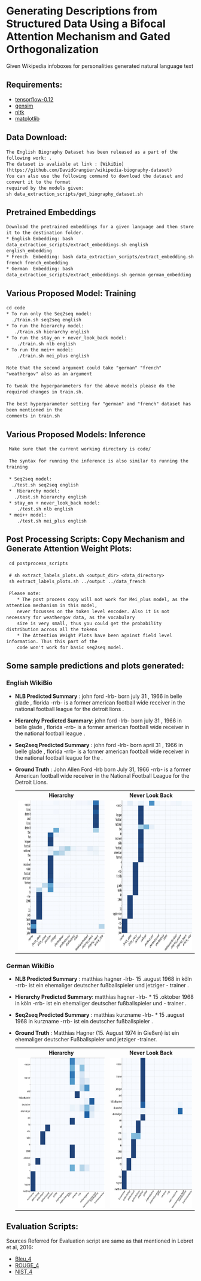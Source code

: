 # Generating Descriptions from Structured Data Using a Bifocal Attention Mechanism and Gated Orthogonalization


Given Wikipedia infoboxes for personalities generated natural language text


## Requirements:
* [tensorflow-0.12](https://www.tensorflow.org/versions/r0.12/get_started/os_setup)
* [gensim](https://pypi.python.org/pypi/gensim)
* [nltk](http://www.nltk.org/install.html)
* [matplotlib](https://matplotlib.org/users/installing.html)

## Data Download:
    The English Biography Dataset has been released as a part of the following work: .
    The dataset is avaliable at link : [WikiBio] (https://github.com/DavidGrangier/wikipedia-biography-dataset)
    You can also use the following command to download the dataset and convert it to the format
    required by the models given:
    sh data_extraction_scripts/get_biography_dataset.sh

## Pretrained Embeddings
    Download the pretrained embeddings for a given language and then store it to the destination folder. 
    * English Embedding: bash data_extraction_scripts/extract_embeddings.sh english english_embedding
    * French  Embedding: bash data_extraction_scripts/extract_embedding.sh french french_embedding
    * German  Embedding: bash data_extraction_scripts/extract_embeddings.sh german german_embedding
    
    
## Various Proposed Model: Training
    cd code
    * To run only the Seq2seq model:
      ./train.sh seq2seq english
    * To run the hierarchy model:
       ./train.sh hierarchy english
    * To run the stay_on + never_look_back model:
        ./train.sh nlb english
    * To run the mei++ model:
        ./train.sh mei_plus english
   
    Note that the second argument could take "german" "french" "weathergov" also as an argument 
    
    To tweak the hyperparameters for the above models please do the required changes in train.sh.
    
    The best hyperparameter setting for "german" and "french" dataset has been mentioned in the 
    comments in train.sh
    
 ## Various Proposed Models: Inference
     Make sure that the current working directory is code/
    
     The syntax for running the inference is also similar to running the training 
 
     * Seq2seq model:
      ./test.sh seq2seq english
     *  Hierarchy model:
       ./test.sh hierarchy english
     * stay_on + never_look_back model:
        ./test.sh nlb english
     * mei++ model:
        ./test.sh mei_plus english
 
 
 ## Post Processing Scripts: Copy Mechanism and Generate Attention Weight Plots:
     cd postprocess_scripts
     
     # sh extract_labels_plots.sh <output_dir> <data_directory>
     sh extract_labels_plots.sh ../output ../data_french
     
     Please note:
        * The post process copy will not work for Mei_plus model, as the attention mechanism in this model, 
        never focusses on the token level encoder. Also it is not necessary for weathergov data, as the vocabulary
        size is very small, thus you could get the probability distribution across all the tokens
        * The Attention Weight Plots have been against field level information. Thus this part of the
        code won't work for basic seq2seq model.
 
 
 
 ## Some sample predictions and plots generated:
 ### English WikiBio
 * **NLB Predicted Summary**      :  john ford -lrb- born july 31 , 1966 in belle glade , florida -rrb- is a former american football wide receiver in the national football league for the detroit lions . 
 * **Hierarchy Predicted Summary**: john ford -lrb- born july 31 , 1966 in belle glade , florida -rrb- is a former american football wide receiver in the national football league .
 * **Seq2seq Predicted Summary**  :  john ford -lrb- born april 31 , 1966 in belle glade , florida -rrb- is a former american football wide receiver in the national football league for the . 

 * **Ground Truth** : John Allen Ford -lrb born July 31, 1966 -rrb-  is a former American football wide receiver in the National Football League for the Detroit Lions.
 
     <center>
     <table style="width:100%">
     <tr>
     <th> Hierarchy </th>
     <th> Never Look Back </th>
     </tr>
     <tr>
     <td><img src="/images/eng_hier.jpg" height="400" width="400"> </td>
     <td> <img src="/images/eng_nlb.jpg" height="400" width="400"></td>
     </tr>
     </table>
     </center>


 ### German WikiBio
 * **NLB Predicted Summary**      :  matthias hagner -lrb- 15 .august 1968 in köln -rrb- ist ein ehemaliger deutscher fußballspieler und jetziger - trainer .
 * **Hierarchy Predicted Summary**:  matthias hagner -lrb- * 15 .oktober 1968 in köln -rrb- ist ein ehemaliger deutscher fußballspieler und - trainer .
 * **Seq2seq Predicted Summary**  :  matthias kurzname -lrb- * 15 .august 1968 in kurzname -rrb- ist ein deutscher fußballspieler . 

 * **Ground Truth** : Matthias Hagner (15. August 1974 in Gießen) ist ein ehemaliger deutscher Fußballspieler und jetziger -trainer.
 
     <center>
     <table style="width:100%">
     <tr>
     <th> Hierarchy </th>
     <th> Never Look Back </th>
     </tr>
     <tr>
     <td><img src="/images/german_hier.jpg" height="400" width="400"> </td>
     <td> <img src="/images/german_nlb.jpg" height="400" width="400"></td>
     </tr>
     </table>
     </center>

## Evaluation Scripts:
Sources Referred for Evaluation script are same as that mentioned in Lebret et al, 2016:
* [Bleu_4](https://github.com/tylin/coco-caption) 
* [ROUGE_4](https://github.com/gregdurrett/berkeley-doc-summarizer/blob/master/rouge/ROUGE/ROUGE-1.5.5.pl)
* [NIST_4](ftp://jaguar.ncsl.nist.gov/mt/resources/mteval-v13.pl)

